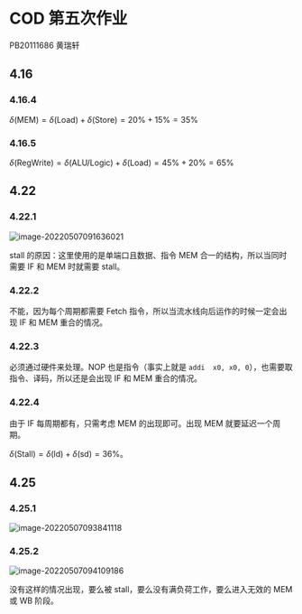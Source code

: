 # COD 第五次作业

PB20111686 黄瑞轩

## 4.16

### 4.16.4

$\delta(\text{MEM})=\delta(\text{Load})+\delta(\text{Store})=20\%+15\%=35\%$

### 4.16.5

$\delta(\text{RegWrite})=\delta(\text{ALU/Logic})+\delta(\text{Load})=45\%+20\%=65\%$

## 4.22

### 4.22.1

![image-20220507091636021](C:/Users/10258/AppData/Roaming/Typora/typora-user-images/image-20220507091636021.png)

stall 的原因：这里使用的是单端口且数据、指令 MEM 合一的结构，所以当同时需要 IF 和 MEM 时就需要 stall。

### 4.22.2

不能，因为每个周期都需要 Fetch 指令，所以当流水线向后运作的时候一定会出现 IF 和 MEM 重合的情况。

### 4.22.3

必须通过硬件来处理。NOP 也是指令（事实上就是 `addi	x0, x0, 0`），也需要取指令、译码，所以还是会出现 IF 和 MEM 重合的情况。

### 4.22.4

由于 IF 每周期都有，只需考虑 MEM 的出现即可。出现 MEM 就要延迟一个周期。

$\delta(\text{Stall})=\delta(\text{ld})+\delta(\text{sd})=36\%$。

## 4.25

### 4.25.1

![image-20220507093841118](C:/Users/10258/AppData/Roaming/Typora/typora-user-images/image-20220507093841118.png)

### 4.25.2

![image-20220507094109186](C:/Users/10258/AppData/Roaming/Typora/typora-user-images/image-20220507094109186.png)

没有这样的情况出现，要么被 stall，要么没有满负荷工作，要么进入无效的 MEM 或 WB 阶段。